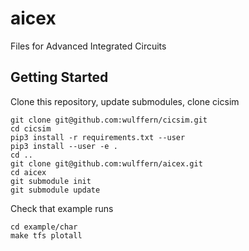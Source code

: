 # aicex
Files for Advanced Integrated Circuits


## Getting Started

Clone this repository, update submodules, clone cicsim

    git clone git@github.com:wulffern/cicsim.git
    cd cicsim
    pip3 install -r requirements.txt --user
    pip3 install --user -e .
    cd ..
    git clone git@github.com:wulffern/aicex.git
    cd aicex
    git submodule init
    git submodule update
    

Check that example runs

    cd example/char
    make tfs plotall

